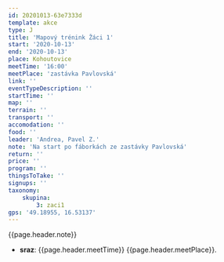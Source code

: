 ```yaml
---
id: 20201013-63e7333d
template: akce
type: J
title: 'Mapový trénink Žáci 1'
start: '2020-10-13'
end: '2020-10-13'
place: Kohoutovice
meetTime: '16:00'
meetPlace: 'zastávka Pavlovská'
link: ''
eventTypeDescription: ''
startTime: ''
map: ''
terrain: ''
transport: ''
accomodation: ''
food: ''
leader: 'Andrea, Pavel Z.'
note: 'Na start po fáborkách ze zastávky Pavlovská'
return: ''
price: ''
program: ''
thingsToTake: ''
signups: ''
taxonomy:
    skupina:
        3: zaci1
gps: '49.18955, 16.53137'
---
```


{{page.header.note}}
* **sraz**: {{page.header.meetTime}} {{page.header.meetPlace}}.

